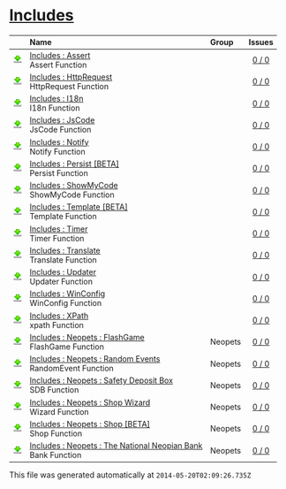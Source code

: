 # [Includes](.)
||Name|Group|Issues
:---:|:---|:---|:---:
[![Usage](../resources/image/download_icon.png)](Includes__Assert#usage "Usage")|[Includes : Assert](Includes__Assert)<br />Assert Function||[0 / 0](../../../issues?labels=undefined&state=open "Includes : Assert")
[![Usage](../resources/image/download_icon.png)](Includes__HttpRequest#usage "Usage")|[Includes : HttpRequest](Includes__HttpRequest)<br />HttpRequest Function||[0 / 0](../../../issues?labels=undefined&state=open "Includes : HttpRequest")
[![Usage](../resources/image/download_icon.png)](Includes__I18n#usage "Usage")|[Includes : I18n](Includes__I18n)<br />I18n Function||[0 / 0](../../../issues?labels=undefined&state=open "Includes : I18n")
[![Usage](../resources/image/download_icon.png)](Includes__JsCode#usage "Usage")|[Includes : JsCode](Includes__JsCode)<br />JsCode Function||[0 / 0](../../../issues?labels=undefined&state=open "Includes : JsCode")
[![Usage](../resources/image/download_icon.png)](Includes__Notify#usage "Usage")|[Includes : Notify](Includes__Notify)<br />Notify Function||[0 / 0](../../../issues?labels=undefined&state=open "Includes : Notify")
[![Usage](../resources/image/download_icon.png)](Includes__Persist_[BETA]#usage "Usage")|[Includes : Persist [BETA]](Includes__Persist_[BETA])<br />Persist Function||[0 / 0](../../../issues?labels=undefined&state=open "Includes : Persist [BETA]")
[![Usage](../resources/image/download_icon.png)](Includes__ShowMyCode#usage "Usage")|[Includes : ShowMyCode](Includes__ShowMyCode)<br />ShowMyCode Function||[0 / 0](../../../issues?labels=undefined&state=open "Includes : ShowMyCode")
[![Usage](../resources/image/download_icon.png)](Includes__Template_[BETA]#usage "Usage")|[Includes : Template [BETA]](Includes__Template_[BETA])<br />Template Function||[0 / 0](../../../issues?labels=undefined&state=open "Includes : Template [BETA]")
[![Usage](../resources/image/download_icon.png)](Includes__Timer#usage "Usage")|[Includes : Timer](Includes__Timer)<br />Timer Function||[0 / 0](../../../issues?labels=undefined&state=open "Includes : Timer")
[![Usage](../resources/image/download_icon.png)](Includes__Translate#usage "Usage")|[Includes : Translate](Includes__Translate)<br />Translate Function||[0 / 0](../../../issues?labels=undefined&state=open "Includes : Translate")
[![Usage](../resources/image/download_icon.png)](Includes__Updater#usage "Usage")|[Includes : Updater](Includes__Updater)<br />Updater Function||[0 / 0](../../../issues?labels=undefined&state=open "Includes : Updater")
[![Usage](../resources/image/download_icon.png)](Includes__WinConfig#usage "Usage")|[Includes : WinConfig](Includes__WinConfig)<br />WinConfig Function||[0 / 0](../../../issues?labels=undefined&state=open "Includes : WinConfig")
[![Usage](../resources/image/download_icon.png)](Includes__XPath#usage "Usage")|[Includes : XPath](Includes__XPath)<br />xpath Function||[0 / 0](../../../issues?labels=undefined&state=open "Includes : XPath")
[![Usage](../resources/image/download_icon.png)](Includes__Neopets__FlashGame#usage "Usage")|[Includes : Neopets : FlashGame](Includes__Neopets__FlashGame)<br />FlashGame Function|Neopets|[0 / 0](../../../issues?labels=undefined&state=open "Includes : Neopets : FlashGame")
[![Usage](../resources/image/download_icon.png)](Includes__Neopets__Random_Events#usage "Usage")|[Includes : Neopets : Random Events](Includes__Neopets__Random_Events)<br />RandomEvent Function|Neopets|[0 / 0](../../../issues?labels=undefined&state=open "Includes : Neopets : Random Events")
[![Usage](../resources/image/download_icon.png)](Includes__Neopets__Safety_Deposit_Box#usage "Usage")|[Includes : Neopets : Safety Deposit Box](Includes__Neopets__Safety_Deposit_Box)<br />SDB Function|Neopets|[0 / 0](../../../issues?labels=undefined&state=open "Includes : Neopets : Safety Deposit Box")
[![Usage](../resources/image/download_icon.png)](Includes__Neopets__Shop_Wizard#usage "Usage")|[Includes : Neopets : Shop Wizard](Includes__Neopets__Shop_Wizard)<br />Wizard Function|Neopets|[0 / 0](../../../issues?labels=undefined&state=open "Includes : Neopets : Shop Wizard")
[![Usage](../resources/image/download_icon.png)](Includes__Neopets__Shop_[BETA]#usage "Usage")|[Includes : Neopets : Shop [BETA]](Includes__Neopets__Shop_[BETA])<br />Shop Function|Neopets|[0 / 0](../../../issues?labels=undefined&state=open "Includes : Neopets : Shop [BETA]")
[![Usage](../resources/image/download_icon.png)](Includes__Neopets__The_National_Neopian_Bank#usage "Usage")|[Includes : Neopets : The National Neopian Bank](Includes__Neopets__The_National_Neopian_Bank)<br />Bank Function|Neopets|[0 / 0](../../../issues?labels=undefined&state=open "Includes : Neopets : The National Neopian Bank")

This file was generated automatically at `2014-05-20T02:09:26.735Z`